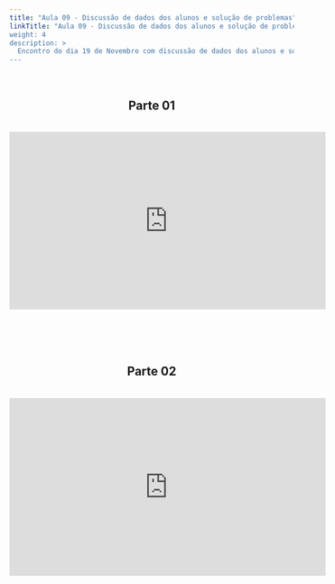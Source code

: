 ```yaml
---
title: "Aula 09 - Discussão de dados dos alunos e solução de problemas"
linkTitle: "Aula 09 - Discussão de dados dos alunos e solução de problemas
weight: 4
description: >
  Encontro do dia 19 de Novembro com discussão de dados dos alunos e solução de problemas, e encerramento do curso
---
```


<br>
<div align="center">
<h2>Parte 01</h2>
<br>
<iframe width="560" height="315" src="https://www.youtube.com/embed/GDs0LufR8P4" frameborder="0" allow="accelerometer; autoplay; clipboard-write; encrypted-media; gyroscope; picture-in-picture" allowfullscreen></iframe> 
<br><br><br>
<br><br>

<h2>Parte 02</h2>
<br>
<iframe width="560" height="315" src="https://www.youtube.com/embed/CbukBMK1cko" frameborder="0" allow="accelerometer; autoplay; clipboard-write; encrypted-media; gyroscope; picture-in-picture" allowfullscreen></iframe> 
<br><br><br>
<br><br>
</div>
